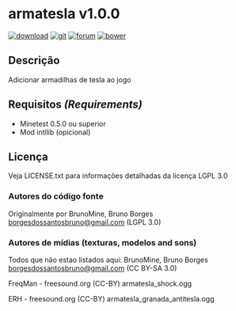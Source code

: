 # armatesla v1.0.0

[![download](https://img.shields.io/github/tag/BrunoMine/armatesla.svg?style=flat-square&label=release)](https://github.com/BrunoMine/armatesla/archive/master.zip)
[![git](https://img.shields.io/badge/git-project-green.svg?style=flat-square)](https://github.com/BrunoMine/armatesla)
[![forum](https://img.shields.io/badge/minetest-mod-green.svg?style=flat-square)](https://forum.minetest.net)
[![bower](https://img.shields.io/badge/bower-mod-green.svg?style=flat-square)](https://minetest-bower.herokuapp.com/mods/armatesla)

## Descrição
Adicionar armadilhas de tesla ao jogo

## Requisitos _(Requirements)_
* Minetest 0.5.0 ou superior
* Mod intllib (opicional)

## Licença
Veja LICENSE.txt para informações detalhadas da licença LGPL 3.0

### Autores do código fonte
Originalmente por BrunoMine, Bruno Borges <borgesdossantosbruno@gmail.com> (LGPL 3.0)

### Autores de mídias (texturas, modelos and sons)
Todos que não estao listados aqui:
BrunoMine, Bruno Borges <borgesdossantosbruno@gmail.com> (CC BY-SA 3.0)

FreqMan - freesound.org (CC-BY)
	armatesla_shock.ogg

ERH - freesound.org (CC-BY)
	armatesla_granada_antitesla.ogg

 


